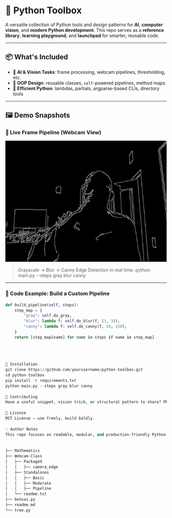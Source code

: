 # 🧰 Python Toolbox

A versatile collection of Python tools and design patterns for **AI**, **computer vision**, and **modern Python development**. This repo serves as a **reference library**, **learning playground**, and **launchpad** for smarter, reusable code.

---

## 📦 What's Included

- 🧠 **AI & Vision Tasks**: frame processing, webcam pipelines, thresholding, etc.
- 🧱 **OOP Design**: reusable classes, `self`-powered pipelines, method maps
- 🧪 **Efficient Python**: lambdas, partials, argparse-based CLIs, directory tools

---

## 🖼️ Demo Snapshots

### 🎥 Live Frame Pipeline (Webcam View)
![Webcam Processing Pipeline](images/demo_webcam_pipeline.png)

> Grayscale → Blur → Canny Edge Detection in real time.
> python main.py --steps gray blur canny

---

### 🧱 Code Example: Build a Custom Pipeline
```python
def build_pipeline(self, steps):
    step_map = {
        "gray": self.do_gray,
        "blur": lambda f: self.do_blur(f, (3, 3)),
        "canny": lambda f: self.do_canny(f, 50, 150),
    }
    return [step_map[name] for name in steps if name in step_map]




🤝 Installation
git clone https://github.com/yourusername/python-toolbox.git
cd python-toolbox
pip install -r requirements.txt
python main.py --steps gray blur canny

🤝 Contributing
Have a useful snippet, vision trick, or structural pattern to share? PRs and issues are welcome.

📜 License
MIT License — use freely, build boldly.

💡 Author Notes
This repo focuses on readable, modular, and production-friendly Python for real-world computer vision pipelines. Designed to grow with you.


├── Mathematics
├── Webcam-Class
│   ├── Packaged
│   │   ├── camera_edge
│   ├── Standalones
│   │   ├── Basic
│   │   ├── Moderate
│   │   ├── Pipeline
│   └── readme.txt
├── bonsai.py
├── readme.md
└── tree.py